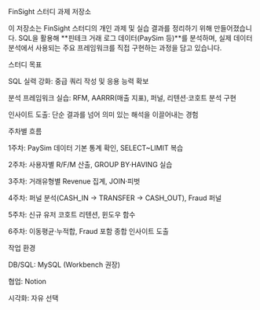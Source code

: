 FinSight 스터디 과제 저장소

이 저장소는 FinSight 스터디의 개인 과제 및 실습 결과를 정리하기 위해 만들어졌습니다.
SQL을 활용해 **핀테크 거래 로그 데이터(PaySim 등)**를 분석하며, 실제 데이터 분석에서 사용되는 주요 프레임워크를 직접 구현하는 과정을 담고 있습니다.

스터디 목표

SQL 실력 강화: 중급 쿼리 작성 및 응용 능력 확보

분석 프레임워크 실습: RFM, AARRR(매출 지표), 퍼널, 리텐션·코호트 분석 구현

인사이트 도출: 단순 결과를 넘어 의미 있는 해석을 이끌어내는 경험

주차별 흐름

1주차: PaySim 데이터 기본 통계 확인, SELECT~LIMIT 복습

2주차: 사용자별 R/F/M 산출, GROUP BY·HAVING 실습

3주차: 거래유형별 Revenue 집계, JOIN·피벗

4주차: 퍼널 분석(CASH_IN → TRANSFER → CASH_OUT), Fraud 퍼널

5주차: 신규 유저 코호트 리텐션, 윈도우 함수

6주차: 이동평균·누적합, Fraud 포함 종합 인사이트 도출

작업 환경

DB/SQL: MySQL (Workbench 권장)

협업: Notion

시각화: 자유 선택
